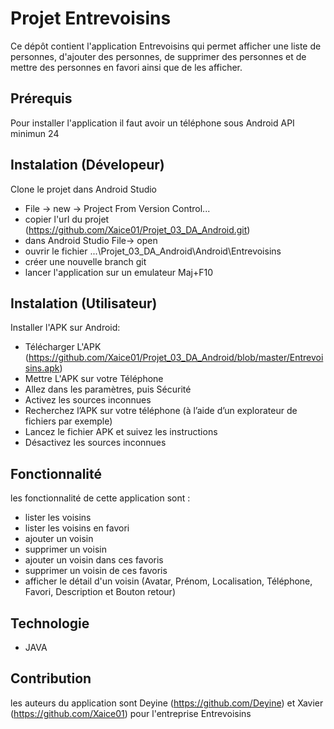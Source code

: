 # Projet Entrevoisins

Ce dépôt contient l'application Entrevoisins qui permet afficher une liste de personnes, d'ajouter des personnes, de supprimer des personnes et de mettre des personnes en favori ainsi que de les afficher.

## Prérequis
Pour installer l'application il faut avoir un téléphone sous Android 
API minimun 24

## Instalation (Dévelopeur)
Clone le projet dans Android Studio 
- File -> new -> Project From Version Control...
- copier l'url du projet (https://github.com/Xaice01/Projet_03_DA_Android.git)
- dans Android Studio File-> open
- ouvrir le fichier ...\Projet_03_DA_Android\Android\Entrevoisins
- créer une nouvelle branch git
- lancer l'application sur un emulateur Maj+F10

## Instalation (Utilisateur)
Installer l'APK sur Android:
- Télécharger L'APK (https://github.com/Xaice01/Projet_03_DA_Android/blob/master/Entrevoisins.apk)
- Mettre L'APK sur votre Téléphone
- Allez dans les paramètres, puis Sécurité
- Activez les sources inconnues
- Recherchez l’APK sur votre téléphone (à l’aide d’un explorateur de fichiers par exemple)
- Lancez le fichier APK et suivez les instructions
- Désactivez les sources inconnues


## Fonctionnalité
les fonctionnalité de cette application sont :
- lister les voisins
- lister les voisins en favori
- ajouter un voisin
- supprimer un voisin
- ajouter un voisin dans ces favoris
- supprimer un voisin de ces favoris 
- afficher le détail d'un voisin (Avatar, Prénom, Localisation, Téléphone, Favori, Description et Bouton retour)

## Technologie
- JAVA


## Contribution 

les auteurs du application sont Deyine (https://github.com/Deyine) et Xavier (https://github.com/Xaice01)
pour l'entreprise Entrevoisins



